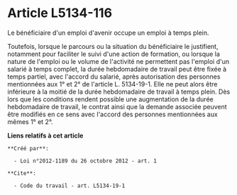 # Article L5134-116

Le bénéficiaire d'un emploi d'avenir occupe un emploi à temps plein. 

Toutefois, lorsque le parcours ou la situation du bénéficiaire le justifient, notamment pour faciliter le suivi d'une action
de formation, ou lorsque la nature de l'emploi ou le volume de l'activité ne permettent pas l'emploi d'un salarié à temps
complet, la durée hebdomadaire de travail peut être fixée à temps partiel, avec l'accord du salarié, après autorisation des
personnes mentionnées aux 1° et 2° de l'article L. 5134-19-1. Elle ne peut alors être inférieure à la moitié de la durée
hebdomadaire de travail à temps plein. Dès lors que les conditions rendent possible une augmentation de la durée hebdomadaire
de travail, le contrat ainsi que la demande associée peuvent être modifiés en ce sens avec l'accord des personnes mentionnées
aux mêmes 1° et 2°.

**Liens relatifs à cet article**

	**Créé par**:

	  - Loi n°2012-1189 du 26 octobre 2012 - art. 1

	**Cite**:

	  - Code du travail - art. L5134-19-1
